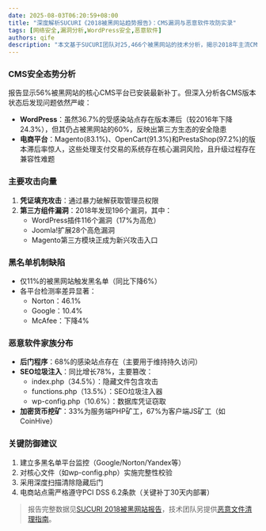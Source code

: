 ```yaml
---
date: 2025-08-03T06:20:59+08:00
title: "深度解析SUCURI《2018被黑网站趋势报告》：CMS漏洞与恶意软件攻防实录"
tags: [网络安全,漏洞分析,WordPress安全,恶意软件]
authors: qife
description: "本文基于SUCURI团队对25,466个被黑网站的技术分析，揭示2018年主流CMS平台的安全现状、第三方插件漏洞利用趋势、黑名单机制缺陷及恶意软件家族分布特征，为网站管理员提供实战防御参考。"
---
```


### CMS安全态势分析
报告显示56%被黑网站的核心CMS平台已安装最新补丁。但深入分析各CMS版本状态后发现问题依然严峻：

- **WordPress**：虽然36.7%的受感染站点存在版本滞后（较2016年下降24.3%），但其仍占被黑网站的60%，反映出第三方生态的安全隐患
- **电商平台**：Magento(83.1%)、OpenCart(91.3%)和PrestaShop(97.2%)的版本滞后率惊人，这些处理支付交易的系统存在核心漏洞风险，且升级过程存在兼容性难题

### 主要攻击向量
1. **凭证填充攻击**：通过暴力破解获取管理员权限
2. **第三方组件漏洞**：2018年发现196个漏洞，其中：
   - WordPress插件116个漏洞（17%为高危）
   - Joomla!扩展28个高危漏洞
   - Magento第三方模块正成为新兴攻击入口

### 黑名单机制缺陷
- 仅11%的被黑网站触发黑名单（同比下降6%）
- 各平台检测率差异显著：
  - Norton：46.1%
  - Google：10.4%
  - McAfee：下降4%

### 恶意软件家族分布
- **后门程序**：68%的感染站点存在（主要用于维持持久访问）
- **SEO垃圾注入**：同比增长78%，主要篡改：
  - index.php（34.5%）：隐藏文件包含攻击
  - functions.php（13.5%）：SEO垃圾注入器
  - wp-config.php（10.6%）：数据库凭证窃取
- **加密货币挖矿**：33%为服务端PHP矿工，67%为客户端JS矿工（如CoinHive）

### 关键防御建议
1. 建立多黑名单平台监控（Google/Norton/Yandex等）
2. 对核心文件（如wp-config.php）实施完整性校验
3. 采用深度扫描清除隐藏后门
4. 电商站点需严格遵守PCI DSS 6.2条款（关键补丁30天内部署）

> 报告完整数据见[SUCURI 2018被黑网站报告](https://sucuri.net/reports/2018-hacked-website-report)，技术团队另提供[恶意文件清理指南](https://blog.sucuri.net/2019/03/how-to-clean-a-hacked-wordpress-website.html)。